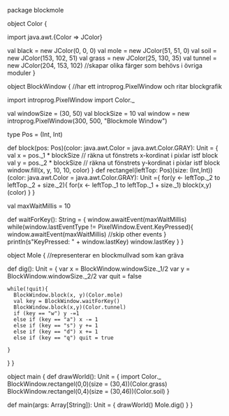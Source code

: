 package blockmole

object Color {

  import java.awt.{Color => JColor}

  val black = new JColor(0, 0, 0)
  val mole = new JColor(51, 51, 0)
  val soil = new JColor(153, 102, 51)
  val grass = new JColor(25, 130, 35)
  val tunnel = new JColor(204, 153, 102)
  //skapar olika färger som behövs i övriga moduler
}

object BlockWindow {
  //har ett introprog.PixelWindow och ritar blockgrafik

  import introprog.PixelWindow
  import Color._

  val windowSize = (30, 50)
  val blockSize = 10
  val window = new introprog.PixelWindow(300, 500, "Blockmole Window")

  type Pos = (Int, Int)

  def block(pos: Pos)(color: java.awt.Color = java.awt.Color.GRAY): Unit = {
    val x = pos._1 * blockSize // räkna ut fönstrets x-kordinat i pixlar istf block
    val y = pos._2 * blockSize // räkna ut fönstrets y-kordinat i pixlar istf block
    window.fill(x, y, 10, 10, color)
  }
  def rectangel(leftTop: Pos)(size: (Int,Int))(color: java.awt.Color = java.awt.Color.GRAY): Unit ={
    for(y <- leftTop._2 to leftTop._2 + size._2){
      for(x <- leftTop._1 to leftTop._1 + size._1)
        block(x,y)(color)
    }
  }

  val maxWaitMillis = 10

  def waitForKey(): String = {
    window.awaitEvent(maxWaitMillis)
    while(window.lastEventType != PixelWindow.Event.KeyPressed){
      window.awaitEvent(maxWaitMillis) //skip other events
    }
    println(s"KeyPressed: " + window.lastKey)
    window.lastKey
  }
}


object Mole { //representerar en blockmullvad som kan gräva

  def dig(): Unit = {
    var x = BlockWindow.windowSize._1/2
    var y = BlockWindow.windowSize._2/2
    var quit = false

    while(!quit){
      BlockWindow.block(x, y)(Color.mole)
      val key = BlockWindow.waitForKey()
      BlockWindow.block(x,y)(Color.tunnel)
      if (key == "w") y -=1
      else if (key == "a") x -= 1
      else if (key == "s") y += 1
      else if (key == "d") x += 1
      else if (key == "q") quit = true

    }
  }
}

object main {
  def drawWorld(): Unit = {
    import Color._
    BlockWindow.rectangel(0,0)(size = (30,4))(Color.grass)
    BlockWindow.rectangel(0,4)(size = (30,46))(Color.soil)
  }

  def main(args: Array[String]): Unit = {
    drawWorld()
    Mole.dig()
  }
}


